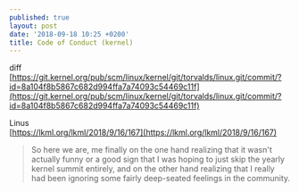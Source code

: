 ```yaml
---
published: true
layout: post
date: '2018-09-18 10:25 +0200'
title: Code of Conduct (kernel)
---
```

diff  
[https://git.kernel.org/pub/scm/linux/kernel/git/torvalds/linux.git/commit/?id=8a104f8b5867c682d994ffa7a74093c54469c11f](https://git.kernel.org/pub/scm/linux/kernel/git/torvalds/linux.git/commit/?id=8a104f8b5867c682d994ffa7a74093c54469c11f)  

Linus  
[https://lkml.org/lkml/2018/9/16/167](https://lkml.org/lkml/2018/9/16/167)

> So here we are, me finally on the one hand realizing that it wasn't
actually funny or a good sign that I was hoping to just skip the
yearly kernel summit entirely, and on the other hand realizing that I
really had been ignoring some fairly deep-seated feelings in the
community.
